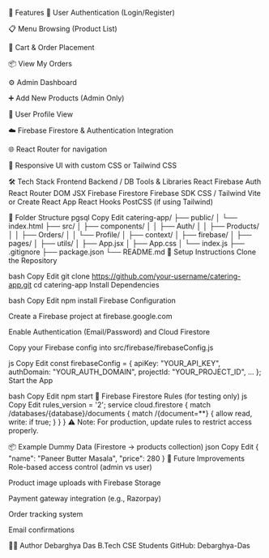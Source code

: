 🚀 Features
🔐 User Authentication (Login/Register)

📋 Menu Browsing (Product List)

🛒 Cart & Order Placement

📦 View My Orders

⚙️ Admin Dashboard

➕ Add New Products (Admin Only)

👤 User Profile View

☁️ Firebase Firestore & Authentication Integration

🌐 React Router for navigation

🎨 Responsive UI with custom CSS or Tailwind CSS

🛠️ Tech Stack
Frontend	Backend / DB	Tools & Libraries
React	Firebase Auth	React Router DOM
JSX	Firebase Firestore	Firebase SDK
CSS / Tailwind		Vite or Create React App
React Hooks		PostCSS (if using Tailwind)

📁 Folder Structure
pgsql
Copy
Edit
catering-app/
├── public/
│   └── index.html
├── src/
│   ├── components/
│   │   ├── Auth/
│   │   ├── Products/
│   │   ├── Orders/
│   │   └── Profile/
│   ├── context/
│   ├── firebase/
│   ├── pages/
│   ├── utils/
│   ├── App.jsx
│   ├── App.css
│   └── index.js
├── .gitignore
├── package.json
└── README.md
🔧 Setup Instructions
Clone the Repository

bash
Copy
Edit
git clone https://github.com/your-username/catering-app.git
cd catering-app
Install Dependencies

bash
Copy
Edit
npm install
Firebase Configuration

Create a Firebase project at firebase.google.com

Enable Authentication (Email/Password) and Cloud Firestore

Copy your Firebase config into src/firebase/firebaseConfig.js

js
Copy
Edit
const firebaseConfig = {
  apiKey: "YOUR_API_KEY",
  authDomain: "YOUR_AUTH_DOMAIN",
  projectId: "YOUR_PROJECT_ID",
  ...
};
Start the App

bash
Copy
Edit
npm start
🔐 Firebase Firestore Rules (for testing only)
js
Copy
Edit
rules_version = '2';
service cloud.firestore {
  match /databases/{database}/documents {
    match /{document=**} {
      allow read, write: if true;
    }
  }
}
⚠️ Note: For production, update rules to restrict access properly.

📦 Example Dummy Data (Firestore → products collection)
json
Copy
Edit
{
  "name": "Paneer Butter Masala",
  "price": 280
}
🧪 Future Improvements
Role-based access control (admin vs user)

Product image uploads with Firebase Storage

Payment gateway integration (e.g., Razorpay)

Order tracking system

Email confirmations

👨‍💻 Author
Debarghya Das
B.Tech CSE Students
GitHub: Debarghya-Das
